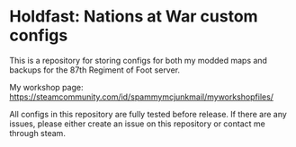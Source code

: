 # Holdfast: Nations at War custom configs
This is a repository for storing configs for both my modded maps and backups for the 87th Regiment of Foot server.

My workshop page: https://steamcommunity.com/id/spammymcjunkmail/myworkshopfiles/

All configs in this repository are fully tested before release. If there are any issues, please either create an issue on this repository or contact me through steam.
